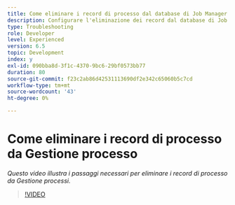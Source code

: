 ```yaml
---
title: Come eliminare i record di processo dal database di Job Manager
description: Configurare l'eliminazione dei record dal database di Job Manager
type: Troubleshooting
role: Developer
level: Experienced
version: 6.5
topic: Development
index: y
exl-id: 090bba8d-3f1c-4370-9bc6-29bf0573bb77
duration: 80
source-git-commit: f23c2ab86d42531113690df2e342c65060b5c7cd
workflow-type: tm+mt
source-wordcount: '43'
ht-degree: 0%

---
```


# Come eliminare i record di processo da Gestione processo

*Questo video illustra i passaggi necessari per eliminare i record di processo da Gestione processi.*

>[!VIDEO](https://video.tv.adobe.com/v/335577?quality=12&learn=on)
